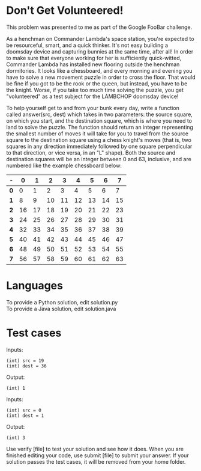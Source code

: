 Don't Get Volunteered!
======================


This problem was presented to me as part of the Google FooBar challenge. 


As a henchman on Commander Lambda's space station, you're expected to be resourceful, smart, and a quick thinker. It's not easy building a doomsday device and capturing bunnies at the same time, after all! In order to make sure that everyone working for her is sufficiently quick-witted, Commander Lambda has installed new flooring outside the henchman dormitories. It looks like a chessboard, and every morning and evening you have to solve a new movement puzzle in order to cross the floor. That would be fine if you got to be the rook or the queen, but instead, you have to be the knight. Worse, if you take too much time solving the puzzle, you get "volunteered" as a test subject for the LAMBCHOP doomsday device!

To help yourself get to and from your bunk every day, write a function called answer(src, dest) which takes in two parameters: the source square, on which you start, and the destination square, which is where you need to land to solve the puzzle.  The function should return an integer representing the smallest number of moves it will take for you to travel from the source square to the destination square using a chess knight's moves (that is, two squares in any direction immediately followed by one square perpendicular to that direction, or vice versa, in an "L" shape).  Both the source and destination squares will be an integer between 0 and 63, inclusive, and are numbered like the example chessboard below:

| - | 0 | 1 | 2 | 3 | 4 | 5 | 6 | 7 |
|---|---|---|---|---|---|---|---|---|
| **0** | 0| 1| 2| 3| 4| 5| 6| 7|
| **1** | 8| 9|10|11|12|13|14|15|
| **2** |16|17|18|19|20|21|22|23|
| **3** |24|25|26|27|28|29|30|31|
| **4** |32|33|34|35|36|37|38|39|
| **5** |40|41|42|43|44|45|46|47|
| **6** |48|49|50|51|52|53|54|55|
| **7** |56|57|58|59|60|61|62|63|

Languages
=========

To provide a Python solution, edit solution.py  
To provide a Java solution, edit solution.java  

Test cases
==========

Inputs:

    (int) src = 19
    (int) dest = 36

Output:

    (int) 1

Inputs:

    (int) src = 0
    (int) dest = 1

Output:

    (int) 3

Use verify [file] to test your solution and see how it does. When you are finished editing your code, use submit [file] to submit your answer. If your solution passes the test cases, it will be removed from your home folder.



